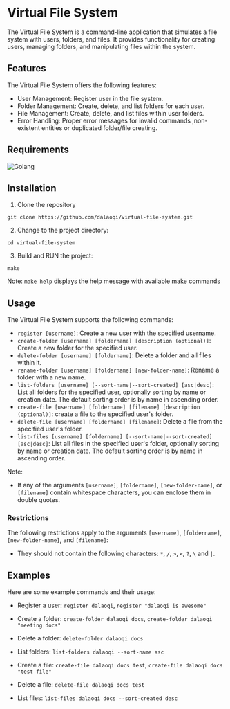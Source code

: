 # Virtual File System

The Virtual File System is a command-line application that simulates a file system with users, folders, and files. It provides functionality for creating users, managing folders, and manipulating files within the system.

## Features

The Virtual File System offers the following features:

- User Management: Register user in the file system.
- Folder Management: Create, delete, and list folders for each user.
- File Management: Create, delete, and list files within user folders.
- Error Handling: Proper error messages for invalid commands ,non-existent entities or duplicated folder/file creating.

## Requirements

![Golang](https://img.shields.io/badge/Golang-1.20.5-blue)  

## Installation

1. Clone the repository
```
git clone https://github.com/dalaoqi/virtual-file-system.git
```
2. Change to the project directory:
```
cd virtual-file-system
```
3. Build and RUN the project:
```
make
```

Note: `make help` displays the help message with available make commands

## Usage

The Virtual File System supports the following commands:

- `register [username]`: Create a new user with the specified username.
- `create-folder [username] [foldername] [description (optional)]`: Create a new folder for the specified user.
- `delete-folder [username] [foldername]`: Delete a folder and all files within it.
- `rename-folder [username] [foldername] [new-folder-name]`: Rename a folder with a new name.
- `list-folders [username] [--sort-name|--sort-created] [asc|desc]`: List all folders for the specified user, optionally sorting by name or creation date. The default sorting order is by name in ascending order.
- `create-file [username] [foldername] [filename] [description (optional)]`: create a file to the specified user's folder.
- `delete-file [username] [foldername] [filename]`: Delete a file from the specified user's folder.
- `list-files [username] [foldername] [--sort-name|--sort-created] [asc|desc]`: List all files in the specified user's folder, optionally sorting by name or creation date. The default sorting order is by name in ascending order.

Note: 
- If any of the arguments `[username]`, `[foldername]`, `[new-folder-name]`, or `[filename]` contain whitespace characters, you can enclose them in double quotes.

### Restrictions

The following restrictions apply to the arguments `[username]`, `[foldername]`, `[new-folder-name]`, and `[filename]`:

- They should not contain the following characters: `*`, `/`, `>`, `<`, `?`, `\` and `|`.

## Examples

Here are some example commands and their usage:

- Register a user: `register dalaoqi`, `register "dalaoqi is awesome"`
- Create a folder: `create-folder dalaoqi docs`, `create-folder dalaoqi "meeting docs"`
- Delete a folder: `delete-folder dalaoqi docs`
- List folders: `list-folders dalaoqi --sort-name asc`

- Create a file: `create-file dalaoqi docs test`, `create-file dalaoqi docs "test file"`
- Delete a file: `delete-file dalaoqi docs test`
- List files: `list-files dalaoqi docs --sort-created desc`
